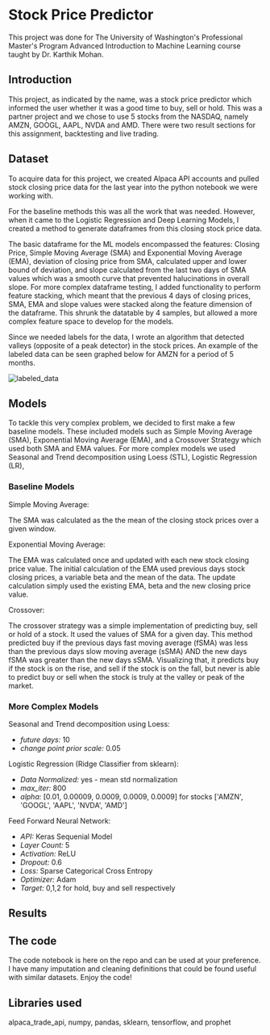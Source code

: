 # Stock Price Predictor

This project was done for The University of Washington's Professional Master's Program Advanced Introduction to Machine Learning course taught by Dr. Karthik Mohan.

## Introduction

This project, as indicated by the name, was a stock price predictor which informed the user whether it was a good time to buy, sell or hold. This was a partner project and we chose to use 5 stocks from the NASDAQ, namely AMZN, GOOGL, AAPL, NVDA and AMD. There were two result sections for this assignment, backtesting and live trading. 

## Dataset

To acquire data for this project, we created Alpaca API accounts and pulled stock closing price data for the last year into the python notebook we were working with.

For the baseline methods this was all the work that was needed. However, when it came to the Logistic Regression and Deep Learning Models, I created a method to generate dataframes from this closing stock price data. 

The basic dataframe for the ML models encompassed the features: Closing Price, Simple Moving Average (SMA) and Exponential Moving Average (EMA), deviation of closing price from SMA, calculated upper and lower bound of deviation, and slope calculated from the last two days of SMA values which was a smooth curve that prevented halucinations in overall slope.
For more complex dataframe testing, I added functionality to perform feature stacking, which meant that the previous 4 days of closing prices, SMA, EMA and slope values were stacked along the feature dimension of the dataframe. This shrunk the datatable by 4 samples, but allowed a more complex feature space to develop for the models.

Since we needed labels for the data, I wrote an algorithm that detected valleys (opposite of a peak detector) in the stock prices. An example of the labeled data can be seen graphed below for AMZN for a period of 5 months.

![labeled_data](https://user-images.githubusercontent.com/72525765/180095809-5726dd78-b28d-4866-a952-cba00df83b4f.PNG)

## Models

To tackle this very complex problem, we decided to first make a few baseline models. These included models such as Simple Moving Average (SMA), Exponential Moving Average (EMA), and a Crossover Strategy which used both SMA and EMA values. For more complex models we used Seasonal and Trend decomposition using Loess (STL), Logistic Regression (LR), 

### Baseline Models 
Simple Moving Average:

The SMA was calculated as the the mean of the closing stock prices over a given window.

Exponential Moving Average:

The EMA was calculated once and updated with each new stock closing price value. The initial calculation of the EMA used previous days stock closing prices, a variable beta and the mean of the data. The update calculation simply used the existing EMA, beta and the new closing price value. 

Crossover:

The crossover strategy was a simple implementation of predicting buy, sell or hold of a stock. It used the values of SMA for a given day. This method predicted buy if the previous days fast moving average (fSMA) was less than the previous days slow moving average (sSMA) AND the new days fSMA was greater than the new days sSMA. Visualizing that, it predicts buy if the stock is on the rise, and sell if the stock is on the fall, but never is able to predict buy or sell when the stock is truly at the valley or peak of the market.

### More Complex Models

Seasonal and Trend decomposition using Loess:
- *future days:* 10
- *change point prior scale:* 0.05

Logistic Regression (Ridge Classifier from sklearn):

- *Data Normalized:* yes - mean std normalization
- *max_iter:* 800
- *alpha:* [0.01, 0.00009, 0.0009, 0.0009, 0.0009] for stocks ['AMZN', 'GOOGL', 'AAPL', 'NVDA', 'AMD']

Feed Forward Neural Network:

- *API:* Keras Sequenial Model
- *Layer Count:* 5
- *Activation:* ReLU
- *Dropout:* 0.6
- *Loss:* Sparse Categorical Cross Entropy
- *Optimizer:* Adam
- *Target:* 0,1,2 for hold, buy and sell respectively

## Results

## The code
The code notebook is here on the repo and can be used at your preference. I have many imputation and cleaning definitions that could be found useful with similar datasets. Enjoy the code!

## Libraries used
alpaca_trade_api, numpy, pandas, sklearn, tensorflow, and prophet

